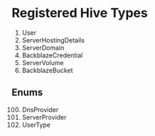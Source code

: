 # Registered Hive Types

1. User
2. ServerHostingDetails
3. ServerDomain
4. BackblazeCredential
5. ServerVolume
6. BackblazeBucket

## Enums

100. DnsProvider
101. ServerProvider
102. UserType
